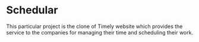 # Schedular
This particular project is the clone of Timely  website which provides the service to the companies for managing their time and scheduling their work.
